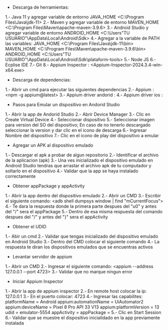 - Descarga de herramientas:

1.- Java 11 y agregar variable de entorno JAVA_HOME <C:\Program Files\Java\jdk-11>
2.- Maven y agregar variable de entorno MAVEN_HOME <C:\Program Files\Maven\apache-maven-3.9.6>
3.- Android Studio y agregar variable de entorno ANDROID_HOME <C:\Users\"TU USUARIO"\AppData\Local\Android\Sdk>
4.- Agregar a la variable de PATH las variables:
	JAVA_HOME <C:\Program Files\Java\jdk-11\bin>
	MAVEN_HOME <C:\Program Files\Maven\apache-maven-3.9.6\bin>
	ANDROID_HOME <C:\Users\"TU USUARIO"\AppData\Local\Android\Sdk\plataform-tools>
5.- Node JS 
6.- Ecplise IDE
7.- Git
8.- Appium Inspector : <Appium-Inspector-2024.3.4-win-x64.exe>

- Descarga de dependencias:

1.- Abrir un cmd para ejecutar las siguientes dependencias
2.- Appium : <npm -g appium@latest>
3.- Appium driver andorid : <appium driver install uiautomator2>
4.- Appium driver ios : <appium driver install xcuitest>

- Pasos para Emular un dispositivo en Andorid Studio

1.- Abrir la app de Andorid Studio
2.- Abrir Device Manager 
3.- Clic en Create Virtual Device 
4.- Seleccionar dispositivo
5.- Seleccionar imagen para version del SO del dispositivo; En caso de no tenerlo descargado seleccionar la version y dar clic en el icono de descarga
6.- Ingresar Nombre del dispositivo 
7.- Clic en el icono de play del dispositivo a emular

- Agregar un APK al dispositivo emulado

1.- Descargar el apk a probar de algun repositorio
2.- Identificar el archivo de la aplicacion (apk)
3.- Una ves inicializado el dispositivo emulado en Android Studio tendras que arrastar el archivo apk de tu computador y soltarlo en el dispositivo
4.- Validar que la app se haya instalado correctamente

- Obtener appPackage y appActivity

1.- Abrir la app dentro del dispositivo emulado 
2.- Abrir un CMD
3.- Escribir el siguiente comando: <adb shell dumpsys window | find "mCurrentFocus">
4.- Te dara la respuesta donde la primera parte despues del "u0" y antes del "/" sera el appPackage
5.- Dentro de esa misma respuesta del comando despues del "/" y antes del "}" sera el appActivity

- Obtener el UDID

1.- Abir un cmd 
2.- Validar que tengas inicializado del dispositivo emulado en Android Studio 
3.- Dentro del CMD colocar el siguiente comando <adb devices>
4.- La respuesta te diran los dispositivos emulados que se encuentras activos

- Levantar servidor de appium

1.- Abrir un CMD
2.- Ingresar el siguiente comando: <appium --address 127.0.0.1 --port 4723>
3.- Validar que no marque ningun error 

- Iniciar Appium Inspector

1.- Abrir la app de appium inspector 
2.- En remote host colocar la ip: 127.0.0.1
3.- En el puerto colocar: 4723
4.- Ingresar las capabilites:
	platformName = Android
	appium:automationName = UiAutomator2
	appium:deviceName = Pixel 8 Pro API 33 V13 <nombre de tu dispositivo como aparece en Android Studio>
	appium:platformVersion = 13 <numero de tu version del SO del dispositivo>
	udid = emulator-5554 <udid del dispositivo emulado>
	appActivity = <nombre de la actividad de la app>
	appPackage = <nombre del paquete de la app>
5.- Clic en Start Session
6.- Validar que se muestre el dispositivo inicialidado en la app previamente instalada
